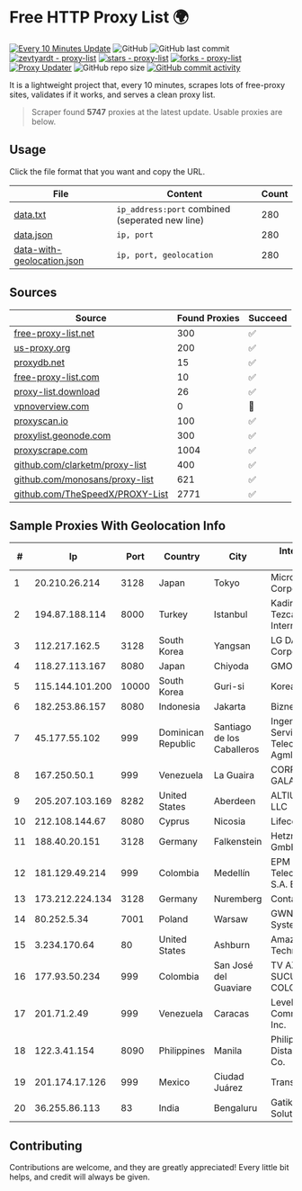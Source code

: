 
# Free HTTP Proxy List 🌍

[![Every 10 Minutes Update](https://github.com/mertguvencli/http-proxy-list/actions/workflows/main.yml/badge.svg?branch=main)](https://github.com/mertguvencli/http-proxy-list/actions/workflows/main.yml)
![GitHub](https://img.shields.io/github/license/mertguvencli/http-proxy-list)
![GitHub last commit](https://img.shields.io/github/last-commit/mertguvencli/http-proxy-list)
[![zevtyardt - proxy-list](https://img.shields.io/static/v1?label=zevtyardt&message=proxy-list&color=blue&logo=github)](https://github.com/zevtyardt/proxy-list "Go to GitHub repo")
[![stars - proxy-list](https://img.shields.io/github/stars/zevtyardt/proxy-list?style=social)](https://github.com/zevtyardt/proxy-list)
[![forks - proxy-list](https://img.shields.io/github/forks/zevtyardt/proxy-list?style=social)](https://github.com/zevtyardt/proxy-list)
[![Proxy Updater](https://github.com/zevtyardt/proxy-list/workflows/Proxy%20Updater/badge.svg)](https://github.com/zevtyardt/proxy-list/actions?query=workflow:"Proxy+Updater")
![GitHub repo size](https://img.shields.io/github/repo-size/zevtyardt/proxy-list)
[![GitHub commit activity](https://img.shields.io/github/commit-activity/m/zevtyardt/proxy-list?logo=commits)](https://github.com/zevtyardt/proxy-list/commits/main)

It is a lightweight project that, every 10 minutes, scrapes lots of free-proxy sites, validates if it works, and serves a clean proxy list.

> Scraper found **5747** proxies at the latest update. Usable proxies are below.

## Usage

Click the file format that you want and copy the URL.

|File|Content|Count|
|----|-------|-----|
|[data.txt](https://raw.githubusercontent.com/mertguvencli/http-proxy-list/main/proxy-list/data.txt)|`ip_address:port` combined (seperated new line)|280|
|[data.json](https://raw.githubusercontent.com/mertguvencli/http-proxy-list/main/proxy-list/data.json)|`ip, port`|280|
|[data-with-geolocation.json](https://raw.githubusercontent.com/mertguvencli/http-proxy-list/main/proxy-list/data-with-geolocation.json)|`ip, port, geolocation`|280|

## Sources

|Source|Found Proxies|Succeed|
|------|-------------|-------|
|[free-proxy-list.net](https://free-proxy-list.net)|300|✅|
|[us-proxy.org](https://www.us-proxy.org)|200|✅|
|[proxydb.net](http://proxydb.net)|15|✅|
|[free-proxy-list.com](https://free-proxy-list.com/?page=&port=&type%5B%5D=http&type%5B%5D=https&up_time=0&search=Search)|10|✅|
|[proxy-list.download](https://www.proxy-list.download/HTTP)|26|✅|
|[vpnoverview.com](https://vpnoverview.com/privacy/anonymous-browsing/free-proxy-servers)|0|🚫|
|[proxyscan.io](https://www.proxyscan.io)|100|✅|
|[proxylist.geonode.com](https://proxylist.geonode.com/api/proxy-list?limit=300&page=1&sort_by=lastChecked&sort_type=desc&protocols=http,https)|300|✅|
|[proxyscrape.com](https://api.proxyscrape.com/v2/?request=displayproxies&protocol=http&timeout=10000&country=all&ssl=all&anonymity=all)|1004|✅|
|[github.com/clarketm/proxy-list](https://raw.githubusercontent.com/clarketm/proxy-list/master/proxy-list-raw.txt)|400|✅|
|[github.com/monosans/proxy-list](https://raw.githubusercontent.com/monosans/proxy-list/main/proxies/http.txt)|621|✅|
|[github.com/TheSpeedX/PROXY-List](https://raw.githubusercontent.com/TheSpeedX/PROXY-List/master/http.txt)|2771|✅|


## Sample Proxies With Geolocation Info

|#|Ip|Port|Country|City|Internet Service Provider|
|-|--|----|-------|----|-------------------------|
|1|20.210.26.214|3128|Japan|Tokyo|Microsoft Corporation|
|2|194.87.188.114|8000|Turkey|Istanbul|Kadir Huseyin Tezcan Nosspeed Internet Teknolojileri|
|3|112.217.162.5|3128|South Korea|Yangsan|LG DACOM Corporation|
|4|118.27.113.167|8080|Japan|Chiyoda|GMO Internet, Inc.|
|5|115.144.101.200|10000|South Korea|Guri-si|Korea Telecom|
|6|182.253.86.157|8080|Indonesia|Jakarta|Biznet Gamers|
|7|45.177.55.102|999|Dominican Republic|Santiago de los Caballeros|Ingenieria EN Servicios De Telecomunicaciones Agml SRL|
|8|167.250.50.1|999|Venezuela|La Guaira|CORPORACIÓN GALA IT, C.A.|
|9|205.207.103.169|8282|United States|Aberdeen|ALTIUS Broadband, LLC|
|10|212.108.144.67|8080|Cyprus|Nicosia|Lifecell Digital LTD|
|11|188.40.20.151|3128|Germany|Falkenstein|Hetzner Online GmbH|
|12|181.129.49.214|999|Colombia|Medellín|EPM Telecomunicaciones S.A. E.S.P.|
|13|173.212.224.134|3128|Germany|Nuremberg|Contabo GmbH|
|14|80.252.5.34|7001|Poland|Warsaw|GWNET Autonomus System|
|15|3.234.170.64|80|United States|Ashburn|Amazon Technologies Inc.|
|16|177.93.50.234|999|Colombia|San José del Guaviare|TV AZTECA SUCURSAL COLOMBIA|
|17|201.71.2.49|999|Venezuela|Caracas|Level 3 Communications, Inc.|
|18|122.3.41.154|8090|Philippines|Manila|Philippine Long Distance Telephone Co.|
|19|201.174.17.126|999|Mexico|Ciudad Juárez|Transtelco Inc|
|20|36.255.86.113|83|India|Bengaluru|Gatik Business Solutions|



## Contributing

Contributions are welcome, and they are greatly appreciated! Every
little bit helps, and credit will always be given.

